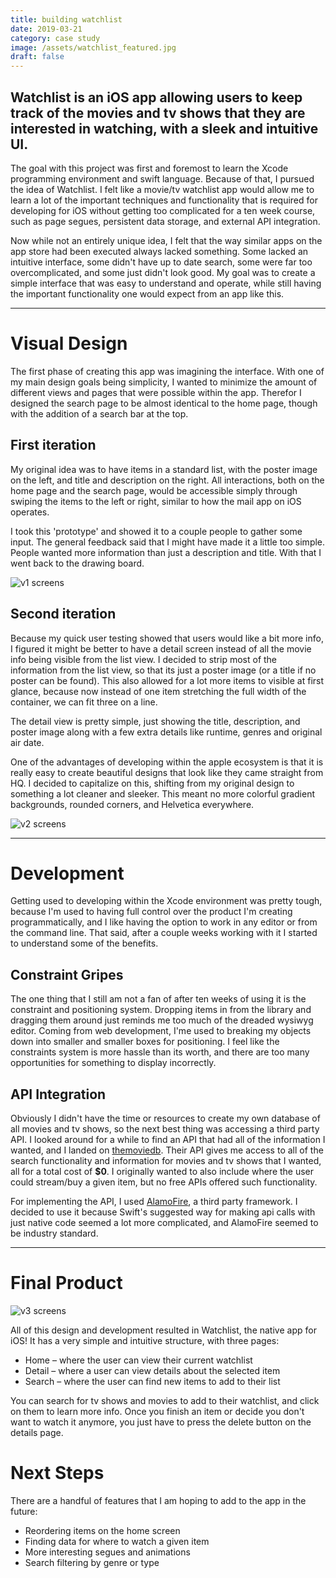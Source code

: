 ```yaml
---
title: building watchlist
date: 2019-03-21
category: case study
image: /assets/watchlist_featured.jpg
draft: false
---
```


## Watchlist is an iOS app allowing users to keep track of the movies and tv shows that they are interested in watching, with a sleek and intuitive UI.

The goal with this project was first and foremost to learn the Xcode programming
environment and swift language. Because of that, I pursued the idea of
Watchlist. I felt like a movie/tv watchlist app would allow me to learn a lot of
the important techniques and functionality that is required for developing for
iOS without getting too complicated for a ten week course, such as page segues,
persistent data storage, and external API integration.

Now while not an entirely unique idea, I felt that the way similar apps on the
app store had been executed always lacked something. Some lacked an intuitive
interface, some didn't have up to date search, some were far too
overcomplicated, and some just didn't look good. My goal was to create a simple
interface that was easy to understand and operate, while still having the
important functionality one would expect from an app like this.

---

# Visual Design

The first phase of creating this app was imagining the interface. With one of my
main design goals being simplicity, I wanted to minimize the amount of different
views and pages that were possible within the app. Therefor I designed the
search page to be almost identical to the home page, though with the addition of
a search bar at the top.

## First iteration

My original idea was to have items in a standard list, with the poster image on
the left, and title and description on the right. All interactions, both on the
home page and the search page, would be accessible simply through swiping the
items to the left or right, similar to how the mail app on iOS operates.

I took this 'prototype' and showed it to a couple people to gather some input.
The general feedback said that I might have made it a little too simple. People
wanted more information than just a description and title. With that I went back
to the drawing board.

![v1 screens](/assets/watchlist_v1.jpg)

## Second iteration

Because my quick user testing showed that users would like a bit more info, I
figured it might be better to have a detail screen instead of all the movie info
being visible from the list view. I decided to strip most of the information
from the list view, so that its just a poster image (or a title if no poster can
be found). This also allowed for a lot more items to visible at first glance,
because now instead of one item stretching the full width of the container, we
can fit three on a line.

The detail view is pretty simple, just showing the title, description, and
poster image along with a few extra details like runtime, genres and original
air date.

One of the advantages of developing within the apple ecosystem is that it is
really easy to create beautiful designs that look like they came straight from
HQ. I decided to capitalize on this, shifting from my original design to
something a lot cleaner and sleeker. This meant no more colorful gradient
backgrounds, rounded corners, and Helvetica everywhere.

![v2 screens](/assets/watchlist_v2.jpg)

---

# Development

Getting used to developing within the Xcode environment was pretty tough,
because I'm used to having full control over the product I'm creating
programmatically, and I like having the option to work in any editor or from the
command line. That said, after a couple weeks working with it I started to
understand some of the benefits.

## Constraint Gripes

The one thing that I still am not a fan of after ten weeks of using it is the
constraint and positioning system. Dropping items in from the library and
dragging them around just reminds me too much of the dreaded wysiwyg editor.
Coming from web development, I'me used to breaking my objects down into smaller
and smaller boxes for positioning. I feel like the constraints system is more
hassle than its worth, and there are too many opportunities for something to
display incorrectly.

## API Integration

Obviously I didn't have the time or resources to create my own database of all
movies and tv shows, so the next best thing was accessing a third party API. I
looked around for a while to find an API that had all of the information I
wanted, and I landed on
[themoviedb](https://www.themoviedb.org/documentation/api). Their API gives me
access to all of the search functionality and information for movies and tv
shows that I wanted, all for a total cost of **\$0**. I originally wanted to
also include where the user could stream/buy a given item, but no free APIs
offered such functionality.

For implementing the API, I used
[AlamoFire](https://github.com/Alamofire/Alamofire), a third party framework. I
decided to use it because Swift's suggested way for making api calls with just
native code seemed a lot more complicated, and AlamoFire seemed to be industry
standard.

<!-- Here's an example of an api request using AlamoFire:

```swift
AF.request("https://api.mywebserver.com/v1/board", method: .get, parameters: ["title": "New York Highlights"])
    .validate(statusCode: 200..<300)
    .responseDecodable { (response: DataResponse) in
        switch response.result {
        case .success(let board):
            print("Created board title is \(board.title)") // New York Highlights
        case .failure(let error):
            print("Board creation failed with error: \(error.localizedDescription)")
        }
}
```

And here's the same request using swifts vanilla URLSession:

```swift
enum Error: Swift.Error {
    case requestFailed
}

// Build up the URL
var components = URLComponents(string: "https://api.mywebserver.com/v1/board")!
components.queryItems = ["title": "New York Highlights"].map { (key, value) in
    URLQueryItem(name: key, value: value)
}

// Generate and execute the request
let request = try! URLRequest(url: components.url!, method: .get)
URLSession.shared.dataTask(with: request) { (data, response, error) in
    do {
        guard let data = data,
            let response = response as? HTTPURLResponse, (200 ..< 300) ~= response.statusCode,
            error == nil else {
            // Data was nil, validation failed or an error occurred.
            throw error ?? Error.requestFailed
        }
        let board = try JSONDecoder().decode(Board.self, from: data)
        print("Created board title is \(board.title)") // New York Highlights
    } catch {
        print("Board creation failed with error: \(error.localizedDescription)")
    }
}
```

Suffice to say AlamoFire really makes requests a lot less complicated. -->

---

# Final Product

![v3 screens](/assets/watchlist_v3.jpg)

All of this design and development resulted in Watchlist, the native app for
iOS! It has a very simple and intuitive structure, with three pages:

- Home – where the user can view their current watchlist
- Detail – where a user can view details about the selected item
- Search – where the user can find new items to add to their list

You can search for tv shows and movies to add to their watchlist, and click on
them to learn more info. Once you finish an item or decide you don't want to
watch it anymore, you just have to press the delete button on the details page.

# Next Steps

There are a handful of features that I am hoping to add to the app in the
future:

- Reordering items on the home screen
- Finding data for where to watch a given item
- More interesting segues and animations
- Search filtering by genre or type
